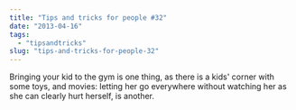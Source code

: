 ```yaml
---
title: "Tips and tricks for people #32"
date: "2013-04-16"
tags: 
  - "tipsandtricks"
slug: "tips-and-tricks-for-people-32"
---
```


Bringing your kid to the gym is one thing, as there is a kids' corner with some toys, and movies: letting her go everywhere without watching her as she can clearly hurt herself, is another.
